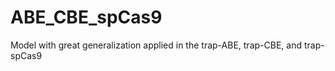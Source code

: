 # ABE_CBE_spCas9
Model with great generalization applied in the trap-ABE, trap-CBE, and trap-spCas9
